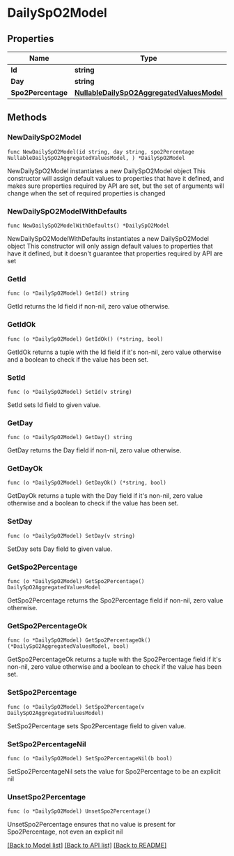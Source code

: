 # DailySpO2Model

## Properties

Name | Type | Description | Notes
------------ | ------------- | ------------- | -------------
**Id** | **string** |  | 
**Day** | **string** |  | 
**Spo2Percentage** | [**NullableDailySpO2AggregatedValuesModel**](DailySpO2AggregatedValuesModel.md) |  | 

## Methods

### NewDailySpO2Model

`func NewDailySpO2Model(id string, day string, spo2Percentage NullableDailySpO2AggregatedValuesModel, ) *DailySpO2Model`

NewDailySpO2Model instantiates a new DailySpO2Model object
This constructor will assign default values to properties that have it defined,
and makes sure properties required by API are set, but the set of arguments
will change when the set of required properties is changed

### NewDailySpO2ModelWithDefaults

`func NewDailySpO2ModelWithDefaults() *DailySpO2Model`

NewDailySpO2ModelWithDefaults instantiates a new DailySpO2Model object
This constructor will only assign default values to properties that have it defined,
but it doesn't guarantee that properties required by API are set

### GetId

`func (o *DailySpO2Model) GetId() string`

GetId returns the Id field if non-nil, zero value otherwise.

### GetIdOk

`func (o *DailySpO2Model) GetIdOk() (*string, bool)`

GetIdOk returns a tuple with the Id field if it's non-nil, zero value otherwise
and a boolean to check if the value has been set.

### SetId

`func (o *DailySpO2Model) SetId(v string)`

SetId sets Id field to given value.


### GetDay

`func (o *DailySpO2Model) GetDay() string`

GetDay returns the Day field if non-nil, zero value otherwise.

### GetDayOk

`func (o *DailySpO2Model) GetDayOk() (*string, bool)`

GetDayOk returns a tuple with the Day field if it's non-nil, zero value otherwise
and a boolean to check if the value has been set.

### SetDay

`func (o *DailySpO2Model) SetDay(v string)`

SetDay sets Day field to given value.


### GetSpo2Percentage

`func (o *DailySpO2Model) GetSpo2Percentage() DailySpO2AggregatedValuesModel`

GetSpo2Percentage returns the Spo2Percentage field if non-nil, zero value otherwise.

### GetSpo2PercentageOk

`func (o *DailySpO2Model) GetSpo2PercentageOk() (*DailySpO2AggregatedValuesModel, bool)`

GetSpo2PercentageOk returns a tuple with the Spo2Percentage field if it's non-nil, zero value otherwise
and a boolean to check if the value has been set.

### SetSpo2Percentage

`func (o *DailySpO2Model) SetSpo2Percentage(v DailySpO2AggregatedValuesModel)`

SetSpo2Percentage sets Spo2Percentage field to given value.


### SetSpo2PercentageNil

`func (o *DailySpO2Model) SetSpo2PercentageNil(b bool)`

 SetSpo2PercentageNil sets the value for Spo2Percentage to be an explicit nil

### UnsetSpo2Percentage
`func (o *DailySpO2Model) UnsetSpo2Percentage()`

UnsetSpo2Percentage ensures that no value is present for Spo2Percentage, not even an explicit nil

[[Back to Model list]](../README.md#documentation-for-models) [[Back to API list]](../README.md#documentation-for-api-endpoints) [[Back to README]](../README.md)


